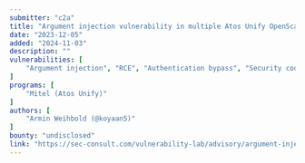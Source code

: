 ```yaml
---
submitter: "c2a"
title: "Argument injection vulnerability in multiple Atos Unify OpenScape products"
date: "2023-12-05"
added: "2024-11-03"
description: ""
vulnerabilities: [
    "Argument injection", "RCE", "Authentication bypass", "Security code review"
]
programs: [
    "Mitel (Atos Unify)"
]
authors: [
    "Armin Weihbold (@koyaan5)"
]
bounty: "undisclosed"
link: "https://sec-consult.com/vulnerability-lab/advisory/argument-injection-vulnerability-in-multiple-atos-unify-openscape-products/"
---
```




